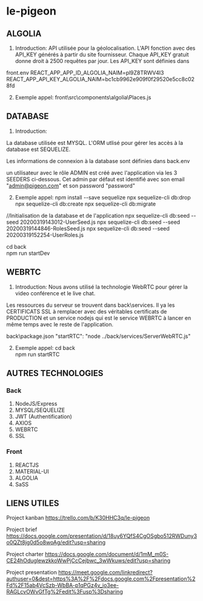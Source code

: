 # le-pigeon

## ALGOLIA

1. Introduction:
   API utilisée pour la géolocalisation. L'API fonction avec des API_KEY générés à partir du site fournisseur.
   Chaque API_KEY gratuit donne droit à 2500 requêtes par jour.
   Les API_KEY sont définies dans

front\.env
REACT_APP_APP_ID_ALGOLIA_NAIM=pl9Z8TRWV4I3
REACT_APP_API_KEY_ALGOLIA_NAIM=bc1cb9962e909f0f29520e5cc8c028fd

2. Exemple appel:
   front\src\components\algolia\Places.js

## DATABASE

1. Introduction:

La database utilisée est MYSQL. L'ORM utlisé pour gérer les accès à la database est SEQUELIZE.

Les informations de connexion à la database sont définies dans back\.env

un utilisateur avec le rôle ADMIN est créé avec l'application via les 3 SEEDERS ci-dessous. Cet admin par défaut est identifié avec son email "admin@pigeon.com" et son password "password"

2. Exemple appel:
   npm install --save sequelize
   npx sequelize-cli db:drop
   npx sequelize-cli db:create
   npx sequelize-cli db:migrate

//Initialisation de la database et de l'application
npx sequelize-cli db:seed --seed 20200319143012-UserSeed.js
npx sequelize-cli db:seed --seed 20200319144846-RolesSeed.js
npx sequelize-cli db:seed --seed 20200319152254-UserRoles.js

cd back\
npm run startDev

## WEBRTC

1. Introduction:
   Nous avons utilisé la technologie WebRTC pour gérer la video conférence et le live chat.

Les ressources du serveur se trouvent dans back\services\. Il ya les CERTIFICATS SSL à remplacer avec des véritables certificats de PRODUCTION et un service nodejs qui est le service WEBRTC à lancer en même temps avec le reste de l'application.

back\package.json
"startRTC": "node ../back/services/ServerWebRTC.js"

2. Exemple appel:
   cd back\
   npm run startRTC

## AUTRES TECHNOLOGIES

### Back

1. NodeJS/Express
2. MYSQL/SEQUELIZE
3. JWT (Authentification)
4. AXIOS
5. WEBRTC
6. SSL

### Front

1. REACTJS
2. MATERIAL-UI
3. ALGOLIA
4. SaSS

## LIENS UTILES

Project kanban
https://trello.com/b/K30HHC3q/le-pigeon

Project brief
https://docs.google.com/presentation/d/18uy6YQfS4CgOSgbo512RWDuny3o0QZt8jg0d5o8woAg/edit?usp=sharing

Project charter
https://docs.google.com/document/d/1mM_m0S-CE24hOduglewzkkoWwPjCcCejbwc_3wWkuws/edit?usp=sharing

Project presentation
https://meet.google.com/linkredirect?authuser=0&dest=https%3A%2F%2Fdocs.google.com%2Fpresentation%2Fd%2F15ab4VcSzb-WbBA-p1qPGz4v_io3ee-RAGLcvOWvGfTg%2Fedit%3Fusp%3Dsharing
